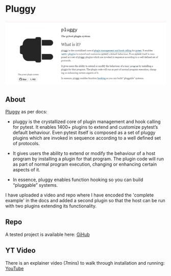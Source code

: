# Pluggy
![Test Pluggy](../images/asides/pluggy.png "Pluggy")
## About

[Pluggy](https://pluggy.readthedocs.io/en/stable/) as per docs:

- pluggy is the crystallized core of plugin management and hook calling for pytest. It enables 1400+ plugins to extend and customize pytest’s default behaviour. Even pytest itself is composed as a set of pluggy plugins which are invoked in sequence according to a well defined set of protocols.

- It gives users the ability to extend or modify the behaviour of a host program by installing a plugin for that program. The plugin code will run as part of normal program execution, changing or enhancing certain aspects of it.

- In essence, pluggy enables function hooking so you can build “pluggable” systems.

I have uploaded a video and repo where I have encoded the 'complete example' in the docs and added a second plugin so that the host can be run with two plugins extending its functionality.

## Repo

A tested project is available here: [GiHub](https://github.com/Python-Test-Engineer/yt-eggsample-demo)

## YT Video

There is an explainer video (7mins) to walk through installation and running: [YouTube](https://www.youtube.com/watch?v=6CqINfl9OMY)


<br>